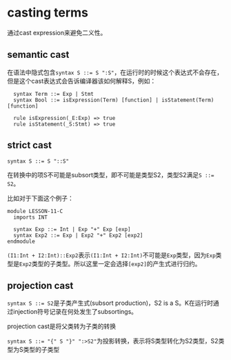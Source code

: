 # casting terms

通过cast expression来避免二义性。

## semantic cast

在语法中隐式包含`syntax S ::= S ":S"`，在运行时的时候这个表达式不会存在，但是这个cast表达式会告诉编译器该如何解释S，例如：

```k
  syntax Term ::= Exp | Stmt
  syntax Bool ::= isExpression(Term) [function] | isStatement(Term) [function]

  rule isExpression(_E:Exp) => true
  rule isStatement(_S:Stmt) => true
```

## strict cast

`syntax S ::= S "::S"`

在转换中的项S不可能是subsort类型，即不可能是类型S2，类型S2满足`S ::= S2`。

比如对于下面这个例子：

```k
module LESSON-11-C
  imports INT

  syntax Exp ::= Int | Exp "+" Exp [exp]
  syntax Exp2 ::= Exp | Exp2 "+" Exp2 [exp2]
endmodule
```

`(I1:Int + I2:Int)::Exp2`表示`(I1:Int + I2:Int)`不可能是`Exp`类型，因为`Exp`类型是`Exp2`类型的子类型。所以这里一定会选择`[exp2]`的产生式进行归约。

## projection cast

`syntax S ::= S2`是子类产生式(subsort production)，S2 is a S。K在运行时通过injection符号记录在何处发生了subsortings。

projection cast是将父类转为子类的转换

`syntax S ::= "{" S "}" ":>S2"`为投影转换，表示将S类型转化为S2类型，S2类型为S类型的子类型



